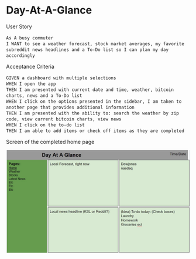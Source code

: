 # Day-At-A-Glance

User Story
```
As A busy commuter
I WANT to see a weather forecast, stock market averages, my favorite subreddit news headlines and a To-Do list so I can plan my day accordingly 
```
Acceptance Criteria
```
GIVEN a dashboard with multiple selections
WHEN I open the app
THEN I am presented with current date and time, weather, bitcoin charts, news and a To-Do list
WHEN I click on the options presented in the sidebar, I am taken to another page that provides additional information
THEN I am presented with the ability to: search the weather by zip code, view current bitcoin charts, view news
WHEN I click on the to-do list
THEN I am able to add items or check off items as they are completed
```




Screen of the completed home page

![](Screenshot%202022-08-18%20194336.jpg)
